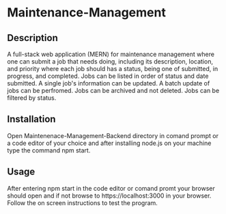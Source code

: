 # Maintenance-Management
## Description
A full-stack web application (MERN) for maintenance management where one can submit a job that needs doing, including its description, location, and
priority where each job should has a status, being one of submitted, in progress, and completed. Jobs can be listed in order of status and date submitted. A single job's information can be updated. A batch update of jobs can be perfromed. Jobs can be archived and not deleted. Jobs can be filtered by status. 

## Installation
Open Maintenenace-Management-Backend directory in comand prompt or a code editor of your choice and after installing node.js on your machine type the command npm start. 
## Usage
 After entering npm start in the code editor or comand promt your browser should open and if not browse to https://localhost:3000 in your browser. Follow the on screen instructions to test the program.
